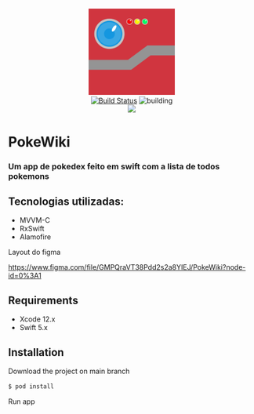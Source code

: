 <p align="center">
    <img src="assets/PokeWiki.png" width="35%" alt="PokeWiki Logo" />
    <br />
    <a href="https://github.com/AnTonhoLAB/PokeWiki/releases" target="_blank"><img src="https://img.shields.io/github/tag/AnTonhoLAB/PokeWiki.svg?label=current" alt="Build Status" /></a>
    <img src="https://github.com/AnTonhoLAB/PokeWiki/actions/workflows/Tests.yml/badge.svg" alt="building" />
    <br />
    <a href="https://codecov.io/github/AnTonhoLAB/PokeWiki?branch=master" alt="codecov.io" title="RxSwift on CocoaPods"><img src="https://codecov.io/github/AnTonhoLAB/PokeWiki/coverage.svg?branch=master" /></a>
</p>

# PokeWiki
### Um app de pokedex feito em swift com a lista de todos pokemons


## Tecnologias utilizadas: 
  - MVVM-C
  - RxSwift
  - Alamofire

Layout do figma

https://www.figma.com/file/GMPQraVT38Pdd2s2a8YIEJ/PokeWiki?node-id=0%3A1

## Requirements

* Xcode 12.x
* Swift 5.x

## Installation

Download the project on main branch

```bash
$ pod install
```
Run app 

